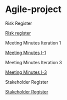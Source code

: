 # Agile-project
Risk Register

<a href="https://github.com/ksandhu06/Agile-project/blob/main/risk_register%20week%2011.pdf">Risk register</a>

Meeting Minutes Iteration 1

<a href="https://github.com/ksandhu06/Agile-project/blob/main/Iteration%201%20Meeting%20Minutes.pdf">Meeting Minutes I-1</a>


Meeting Minutes Iteration 3

<a href="https://github.com/ksandhu06/Agile-project/blob/main/risk_register%20week%2011.pdf">Meeting Minutes I-3</a>

Stakeholder Register

<a href="file:///C:/Users/sandh/OneDrive/%E3%83%89%E3%82%AD%E3%83%A5%E3%83%A1%E3%83%B3%E3%83%88/Stakeholder%20register%20sample.pdf">Stakeholder Register</a>
